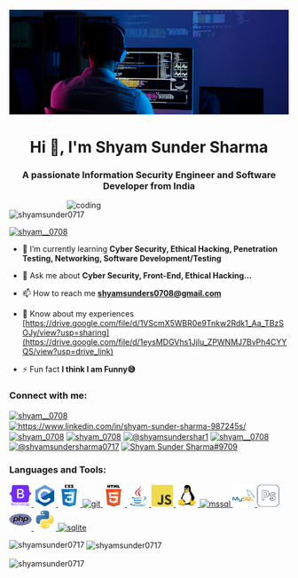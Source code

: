 ![logo](https://github.com/shyamsunder0717/shyamsunder0717/blob/main/security.png)
<h1 align="center">Hi 👋, I'm Shyam Sunder Sharma</h1>
<h3 align="center">A passionate Information Security Engineer and Software Developer from India</h3>

<img align="right" alt="coding" width="400" src="https://user-images.githubusercontent.com/74038190/225813708-98b745f2-7d22-48cf-9150-083f1b00d6c9.gif">

<p align="left"> <img src="https://komarev.com/ghpvc/?username=shyamsunder0717&label=Profile%20views&color=0e75b6&style=flat" alt="shyamsunder0717" /> </p>

<p align="left"> <a href="https://twitter.com/shyam__0708" target="blank"><img src="https://img.shields.io/twitter/follow/shyam__0708?logo=twitter&style=for-the-badge" alt="shyam__0708" /></a> </p>

- 🌱 I’m currently learning **Cyber Security, Ethical Hacking, Penetration Testing, Networking, Software Development/Testing**

- 💬 Ask me about **Cyber Security, Front-End, Ethical Hacking...**

- 📫 How to reach me **shyamsunders0708@gmail.com**

- 📄 Know about my experiences [https://drive.google.com/file/d/1VScmX5WBR0e9Tnkw2Rdk1_Aa_TBzSOJy/view?usp=sharing](https://drive.google.com/file/d/1eysMDGVhs1Jjlu_ZPWNMJ7BvPh4CYYQS/view?usp=drive_link)

- ⚡ Fun fact **I think I am Funny😅**

<h3 align="left">Connect with me:</h3>
<p align="left">
<a href="https://twitter.com/shyam__0708" target="blank"><img align="center" src="https://raw.githubusercontent.com/rahuldkjain/github-profile-readme-generator/master/src/images/icons/Social/twitter.svg" alt="shyam__0708" height="30" width="40" /></a>
<a href="https://linkedin.com/in/https://www.linkedin.com/in/shyam-sunder-sharma-987245s/" target="blank"><img align="center" src="https://raw.githubusercontent.com/rahuldkjain/github-profile-readme-generator/master/src/images/icons/Social/linked-in-alt.svg" alt="https://www.linkedin.com/in/shyam-sunder-sharma-987245s/" height="30" width="40" /></a>
<a href="https://instagram.com/shyam_0708" target="blank"><img align="center" src="https://raw.githubusercontent.com/rahuldkjain/github-profile-readme-generator/master/src/images/icons/Social/instagram.svg" alt="shyam_0708" height="30" width="40" /></a>
<a href="https://www.codechef.com/users/shyam_0708" target="blank"><img align="center" src="https://cdn.jsdelivr.net/npm/simple-icons@3.1.0/icons/codechef.svg" alt="shyam_0708" height="30" width="40" /></a>
<a href="https://www.hackerrank.com/@shyamsundershar1" target="blank"><img align="center" src="https://raw.githubusercontent.com/rahuldkjain/github-profile-readme-generator/master/src/images/icons/Social/hackerrank.svg" alt="@shyamsundershar1" height="30" width="40" /></a>
<a href="https://www.leetcode.com/shyam__0708" target="blank"><img align="center" src="https://raw.githubusercontent.com/rahuldkjain/github-profile-readme-generator/master/src/images/icons/Social/leet-code.svg" alt="shyam__0708" height="30" width="40" /></a>
<a href="https://www.hackerearth.com/@shyamsundersharma0717" target="blank"><img align="center" src="https://raw.githubusercontent.com/rahuldkjain/github-profile-readme-generator/master/src/images/icons/Social/hackerearth.svg" alt="@shyamsundersharma0717" height="30" width="40" /></a>
<a href="https://discord.gg/Shyam Sunder Sharma#9709" target="blank"><img align="center" src="https://raw.githubusercontent.com/rahuldkjain/github-profile-readme-generator/master/src/images/icons/Social/discord.svg" alt="Shyam Sunder Sharma#9709" height="30" width="40" /></a>
</p>

<h3 align="left">Languages and Tools:</h3>
<p align="left"> </a> <a href="https://getbootstrap.com" target="_blank" rel="noreferrer"> <img src="https://raw.githubusercontent.com/devicons/devicon/master/icons/bootstrap/bootstrap-plain-wordmark.svg" alt="bootstrap" width="40" height="40"/> </a> <a href="https://www.cprogramming.com/" target="_blank" rel="noreferrer"> <img src="https://raw.githubusercontent.com/devicons/devicon/master/icons/c/c-original.svg" alt="c" width="40" height="40"/> </a> <a href="https://www.w3schools.com/css/" target="_blank" rel="noreferrer"> <img src="https://raw.githubusercontent.com/devicons/devicon/master/icons/css3/css3-original-wordmark.svg" alt="css3" width="40" height="40"/> </a> <a href="https://git-scm.com/" target="_blank" rel="noreferrer"> <img src="https://www.vectorlogo.zone/logos/git-scm/git-scm-icon.svg" alt="git" width="40" height="40"/> </a> <a href="https://www.w3.org/html/" target="_blank" rel="noreferrer"> <img src="https://raw.githubusercontent.com/devicons/devicon/master/icons/html5/html5-original-wordmark.svg" alt="html5" width="40" height="40"/> </a> <a href="https://www.java.com" target="_blank" rel="noreferrer"> <img src="https://raw.githubusercontent.com/devicons/devicon/master/icons/java/java-original.svg" alt="java" width="40" height="40"/> </a> <a href="https://developer.mozilla.org/en-US/docs/Web/JavaScript" target="_blank" rel="noreferrer"> <img src="https://raw.githubusercontent.com/devicons/devicon/master/icons/javascript/javascript-original.svg" alt="javascript" width="40" height="40"/> </a> <a href="https://www.linux.org/" target="_blank" rel="noreferrer"> <img src="https://raw.githubusercontent.com/devicons/devicon/master/icons/linux/linux-original.svg" alt="linux" width="40" height="40"/> </a> <a href="https://www.microsoft.com/en-us/sql-server" target="_blank" rel="noreferrer"> <img src="https://www.svgrepo.com/show/303229/microsoft-sql-server-logo.svg" alt="mssql" width="40" height="40"/> </a> <a href="https://www.mysql.com/" target="_blank" rel="noreferrer"> <img src="https://raw.githubusercontent.com/devicons/devicon/master/icons/mysql/mysql-original-wordmark.svg" alt="mysql" width="40" height="40"/> </a> </a> <a href="https://www.photoshop.com/en" target="_blank" rel="noreferrer"> <img src="https://raw.githubusercontent.com/devicons/devicon/master/icons/photoshop/photoshop-line.svg" alt="photoshop" width="40" height="40"/> </a> <a href="https://www.php.net" target="_blank" rel="noreferrer"> <img src="https://raw.githubusercontent.com/devicons/devicon/master/icons/php/php-original.svg" alt="php" width="40" height="40"/> </a> <a href="https://www.python.org" target="_blank" rel="noreferrer"> <img src="https://raw.githubusercontent.com/devicons/devicon/master/icons/python/python-original.svg" alt="python" width="40" height="40"/> </a> <a href="https://www.sqlite.org/" target="_blank" rel="noreferrer"> <img src="https://www.vectorlogo.zone/logos/sqlite/sqlite-icon.svg" alt="sqlite" width="40" height="40"/> </a> </p>

<p><img align="left" src="https://github-readme-stats.vercel.app/api/top-langs?username=shyamsunder0717&show_icons=true&locale=en&layout=compact" alt="shyamsunder0717" /></p>

<p>&nbsp;<img align="center" src="https://github-readme-stats.vercel.app/api?username=shyamsunder0717&show_icons=true&locale=en" alt="shyamsunder0717" /></p>

<p><img align="center" src="https://github-readme-streak-stats.herokuapp.com/?user=shyamsunder0717&" alt="shyamsunder0717" /></p>
